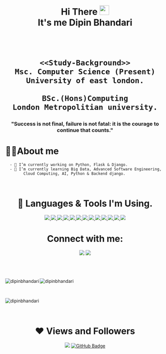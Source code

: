 
<h1 align="center">Hi There <img src="https://raw.githubusercontent.com/MartinHeinz/MartinHeinz/master/wave.gif" width="30px"> 
    <br>
    It's me Dipin Bhandari <br>

<br> 
    <br>
    
    
    
    
    
    <<Study-Background>>
    Msc. Computer Science (Present)
    University of east london.

    BSc.(Hons)Computing
    London Metropolitian university.
    
</h1>
    
   

<h3 align="center">"Success is not final, failure is not fatal: it is the courage to continue that counts."</h3>

  ## <h1>🙋‍♂️About me</h1>
      - 🔭 I’m currently working on Python, Flask & Django.
      - 🌱 I’m currently learning Big Data, Advanced Software Engineering,
            Cloud Computing, AI, Python & Backend django.


<br/>
<h1 align="center">🚀 Languages & Tools I'm Using.</h1>

<p align="center">
    <a href="https://www.w3.org/html/" target="_blank"> <img src="https://img.icons8.com/color/48/000000/html-5.png"/> </a>
    <a href="https://www.w3schools.com/css/" target="_blank"> <img src="https://img.icons8.com/color/48/000000/css3.png"/> </a>
    <a href="https://www.python.org" target="_blank"> <img src="https://img.icons8.com/color/48/000000/python.png"/> </a>
    <a href="https://www.djangoproject.com/start/" target="_blank"> <img src="https://img.icons8.com/material-outlined/48/26e07f/django.png"/> </a>
    <a href="https://www.mysql.com" target="_blank"> <img src="https://img.icons8.com/color/48/000000/mysql-logo.png"/> </a>
    <a href="https://git-scm.com" target="_blank"> <img src="https://img.icons8.com/color/48/000000/git.png"/> </a>
    <a href="https://git-scm.com" target="_blank"> <img src="https://img.icons8.com/nolan/64/java-coffee-cup-logo.png"/> </a>
    <a href="https://git-scm.com" target="_blank"> <img src="https://img.icons8.com/fluency/48/000000/github.png"/> </a>
    <a href="https://git-scm.com" target="_blank"> <img src="https://img.icons8.com/external-sbts2018-flat-sbts2018/58/000000/external-linux-basic-ui-elements-2.4-sbts2018-flat-sbts2018.png"/> </a>
    <a href="https://git-scm.com" target="_blank"> <img src="https://img.icons8.com/color/48/000000/amazon-web-services.png"/> </a>
    <a href="https://git-scm.com" target="_blank"> <img src="https://img.icons8.com/external-kiranshastry-lineal-color-kiranshastry/64/000000/external-networking-management-kiranshastry-lineal-color-kiranshastry.png"/> </a>
     <a href="https://git-scm.com" target="_blank"> <img src="https://img.icons8.com/ios/50/000000/database.png"/> </a>
    <a href="https://git-scm.com" target="_blank"> <img src="https://img.icons8.com/ios/50/000000/artificial-intelligence.png"/> </a>
    
    
<h1 align="center">Connect with me:</h1>

<p align="center">
       <a href = "https://www.facebook.com/dipin.bhandari.3/"><img src="https://img.icons8.com/fluency/48/000000/facebook-new.png"/></a>
       <a href = "https://github.com/dipinbhandari"><img src="https://img.icons8.com/fluency/48/000000/github.png"/></a>
</p>

<br/>
    
    
    
    
    
<h1 align="center"></h1>
  <p><img align="left" src="https://github-readme-stats.vercel.app/api/top-langs?username=dipinbhandari&show_icons=true&locale=en&layout=compact&theme=tokyonight" alt="dipinbhandari" /></p>

<p>&nbsp;<img align="left" src="https://github-readme-stats.vercel.app/api?username=dipinbhandari&show_icons=true&locale=en&theme=tokyonight" alt="dipinbhandari" /></p>
<br>

<p><img align="center" src="https://github-readme-streak-stats.herokuapp.com/?user=dipinbhandari&&theme=tokyonight" alt="dipinbhandari" /></p>
<br/>

<h1 align="center"> ❤ Views and Followers</h1>
<p align="center">
<a href="https://github.com/Meghna-DAS/github-profile-views-counter"><img src="https://komarev.com/ghpvc/?username=dipinbhandari"></a>
<a href="https://github.com/dipinbhandari?tab=followers"><img src="https://img.shields.io/github/followers/dipinbhandari?label=Followers&style=social" alt="GitHub Badge"></a>
</p>






